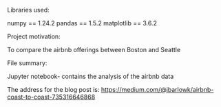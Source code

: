 

Libraries used:

numpy == 1.24.2
pandas == 1.5.2
matplotlib == 3.6.2

Project motivation:

To compare the airbnb offerings between Boston and Seattle

File summary:

Jupyter notebook- contains the analysis of the airbnb data

The address for the blog post is: 
https://medium.com/@jbarlowk/airbnb-coast-to-coast-735316646868